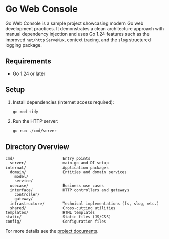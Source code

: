 # Go Web Console

Go Web Console is a sample project showcasing modern Go web development
practices. It demonstrates a clean architecture approach with manual
dependency injection and uses Go 1.24 features such as the improved
`net/http` `ServeMux`, context tracing, and the `slog` structured logging
package.

## Requirements

- Go 1.24 or later

## Setup

1. Install dependencies (internet access required):
   ```bash
   go mod tidy
   ```
2. Run the HTTP server:
   ```bash
   go run ./cmd/server
   ```

## Directory Overview

```
cmd/                     Entry points
  server/                main.go and DI setup
internal/                Application packages
  domain/                Entities and domain services
    model/
    service/
  usecase/               Business use cases
  interface/             HTTP controllers and gateways
    controller/
    gateway/
  infrastructure/        Technical implementations (fs, slog, etc.)
  shared/                Cross-cutting utilities
templates/               HTML templates
static/                  Static files (JS/CSS)
config/                  Configuration files
```

For more details see the [project documents](docs/project/).
